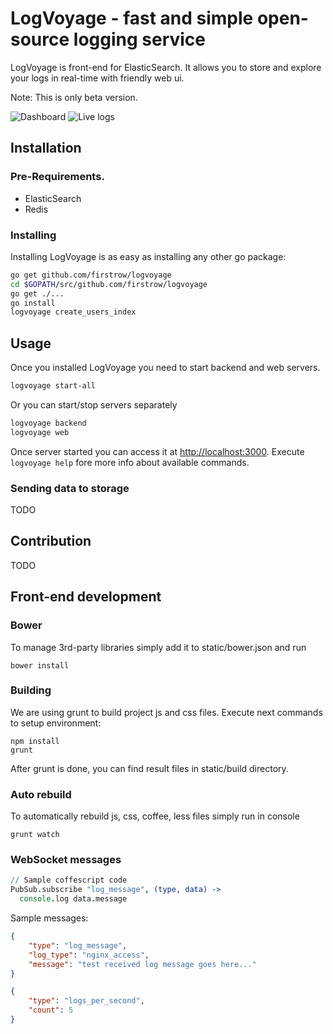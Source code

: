 # LogVoyage - fast and simple open-source logging service

LogVoyage is front-end for ElasticSearch. It allows you to store and explore your logs in real-time with friendly web ui.

Note: This is only beta version.

![Dashboard](https://raw.githubusercontent.com/firstrow/logvoyage/master/screenshots/dashboard.png)
![Live logs](https://raw.githubusercontent.com/firstrow/logvoyage/master/screenshots/live-logs.png)

## Installation

### Pre-Requirements.
- ElasticSearch
- Redis

### Installing
Installing LogVoyage is as easy as installing any other go package:
``` bash
go get github.com/firstrow/logvoyage
cd $GOPATH/src/github.com/firstrow/logvoyage
go get ./...
go install
logvoyage create_users_index
```

## Usage
Once you installed LogVoyage you need to start backend and web servers.
``` bash
logvoyage start-all
```
Or you can start/stop servers separately
``` bash
logvoyage backend
logvoyage web
```
Once server started you can access it at [http://localhost:3000](http://localhost:3000).
Execute `logvoyage help` fore more info about available commands.

### Sending data to storage
TODO

## Contribution
TODO

## Front-end development
### Bower
To manage 3rd-party libraries simply add it to static/bower.json and run
```
bower install
```

### Building
We are using grunt to build project js and css files.
Execute next commands to setup environment:
```
npm install
grunt
```
After grunt is done, you can find result files in static/build directory.

### Auto rebuild
To automatically rebuild js, css, coffee, less files simply run in console
```
grunt watch
```

### WebSocket messages
``` coffee
// Sample coffescript code
PubSub.subscribe "log_message", (type, data) ->
  console.log data.message
```

Sample messages:

``` json
{
	"type": "log_message",
	"log_type": "nginx_access",
	"message": "test received log message goes here..."
}
```

``` json
{
	"type": "logs_per_second",
	"count": 5
}
```
